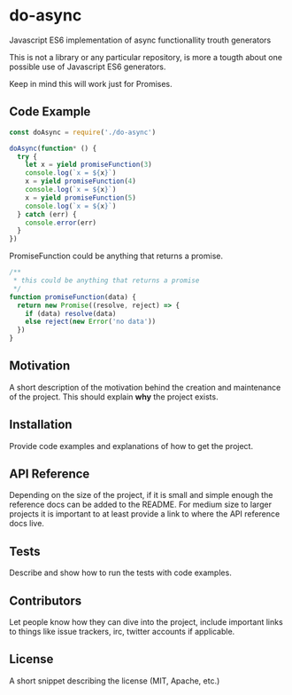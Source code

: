 # do-async
Javascript ES6 implementation of async functionallity trouth generators

This is not a library or any particular repository, is more a tougth about one possible use of Javascript ES6 generators.

Keep in mind this will work just for Promises.

## Code Example
```js
const doAsync = require('./do-async')

doAsync(function* () {
  try {
    let x = yield promiseFunction(3)
    console.log(`x = ${x}`)
    x = yield promiseFunction(4)
    console.log(`x = ${x}`)
    x = yield promiseFunction(5)
    console.log(`x = ${x}`)
  } catch (err) {
    console.error(err)
  }
})

```

PromiseFunction could be anything that returns a promise.

```js
/**
 * this could be anything that returns a promise
 */
function promiseFunction(data) {
  return new Promise((resolve, reject) => {
    if (data) resolve(data)
    else reject(new Error('no data'))
  })
}

```

## Motivation

A short description of the motivation behind the creation and maintenance of the project. This should explain **why** the project exists.

## Installation

Provide code examples and explanations of how to get the project.

## API Reference

Depending on the size of the project, if it is small and simple enough the reference docs can be added to the README. For medium size to larger projects it is important to at least provide a link to where the API reference docs live.

## Tests

Describe and show how to run the tests with code examples.

## Contributors

Let people know how they can dive into the project, include important links to things like issue trackers, irc, twitter accounts if applicable.

## License

A short snippet describing the license (MIT, Apache, etc.)